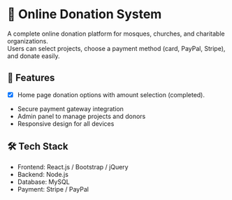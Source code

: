 # 🏦 Online Donation System

A complete online donation platform for mosques, churches, and charitable organizations.  
Users can select projects, choose a payment method (card, PayPal, Stripe), and donate easily.

## 🚀 Features

- [x] Home page donation options with amount selection (completed).
- Secure payment gateway integration
- Admin panel to manage projects and donors
- Responsive design for all devices

## 🛠️ Tech Stack

- Frontend: React.js / Bootstrap / jQuery
- Backend: Node.js
- Database: MySQL
- Payment: Stripe / PayPal
